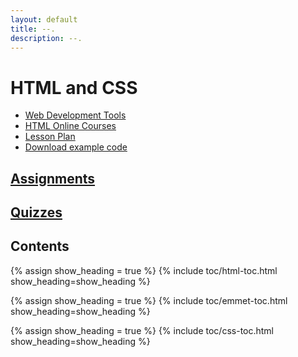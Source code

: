 ```yaml
---
layout: default
title: --.
description: --.
---
```


# HTML and CSS


- [Web Development Tools](../tools/web-dev-tools.md)
- [HTML Online Courses](html-courses.md)
- [Lesson Plan](html-lesson-plan.md)
- [Download example code](https://github.com/yasirbhutta/html-css3-examples)

## [Assignments](assignments/index.md)
## [Quizzes](quizzes/index.md)

## Contents

{% assign show_heading = true %}
{% include toc/html-toc.html show_heading=show_heading %}

{% assign show_heading = true %} 
{% include toc/emmet-toc.html show_heading=show_heading %} 

{% assign show_heading = true %}
{% include toc/css-toc.html show_heading=show_heading %}

 
